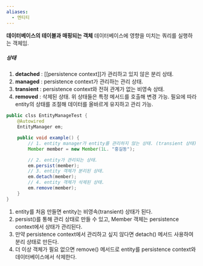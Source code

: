 ```yaml
---
aliases:
  - 엔티티
---
```

**데이터베이스의 테이블과 매핑되는 객체**
데이터베이스에 영향을 미치는 쿼리를 실행하는 객체임.

##### 상태
1. **detached** : [[persistence context]]가 관리하고 있지 않은 분리 상태.
2. **managed** : persistence context가 관리하는 관리 상태.
3. **transient** : persistence context와 전혀 관계가 없는 비영속 상태.
4. **removed** : 삭제된 상태.
위 상태들은 특정 메서드를 호출해 변경 가능.
필요에 따라 entity의 상태를 조절해 데이터를 올바르게 유지하고 관리 가능.
```java
public clss EntityManageTest {
	@Autowired
	EntityManager em;

	public void example() {
		// 1. entity manager가 entity를 관리하지 않는 상태. (transient 상태)
		Member member = new Member(1L. "홍길동");

		// 2. entity가 관리되는 상태.
		em.persist(member);
		// 3. entity 객체가 분리된 상태.
		em.detach(member);
		// 4. entity 객체가 삭제된 상태.
		em.remove(member);
	}
}
```
1. entity를 처음 만들면 entity는 비영속(transient) 상태가 된다.
2. persist()를 통해 관리 상태로 만들 수 있고, Member 객체는 persistence context에서 상태가 관리된다.
3. 만약 persistence context에서 관리하고 싶지 않다면 detach() 메서드 사용하여 분리 상태로 만든다.
4. 더 이상 객체가 필요 없으면 remove() 메서드로 entity를 persistence context와 데이터베이스에서 삭제한다.